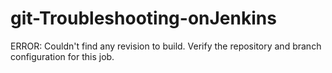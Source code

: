 # git-Troubleshooting-onJenkins
ERROR: Couldn't find any revision to build. Verify the repository and branch configuration for this job.
